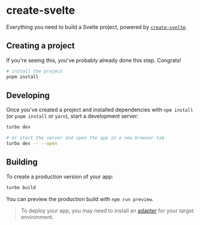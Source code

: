 # create-svelte

Everything you need to build a Svelte project, powered by [`create-svelte`](https://github.com/sveltejs/kit/tree/master/packages/create-svelte).

## Creating a project

If you're seeing this, you've probably already done this step. Congrats!

```bash
# install the project
pnpm install
```

## Developing

Once you've created a project and installed dependencies with `npm install` (or `pnpm install` or `yarn`), start a development server:

```bash
turbo dev

# or start the server and open the app in a new browser tab
turbo dev -- --open
```

## Building

To create a production version of your app:

```bash
turbo build
```

You can preview the production build with `npm run preview`.

> To deploy your app, you may need to install an [adapter](https://kit.svelte.dev/docs/adapters) for your target environment.
